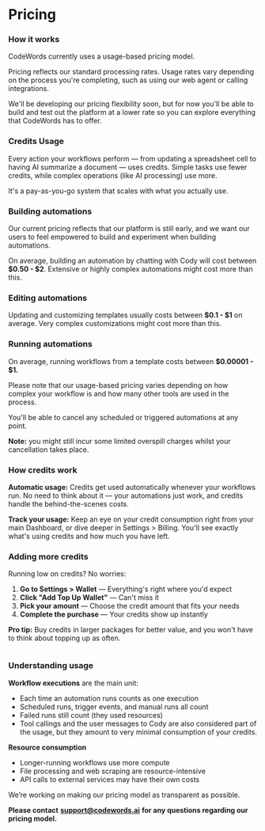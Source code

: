 # Pricing

### How it works

CodeWords currently uses a usage-based pricing model.

Pricing reflects our standard processing rates. Usage rates vary depending on the process you're completing, such as using our web agent or calling integrations.

We'll be developing our pricing flexibility soon, but for now you'll be able to build and test out the platform at a lower rate so you can explore everything that CodeWords has to offer.

### Credits Usage

Every action your workflows perform — from updating a spreadsheet cell to having AI summarize a document — uses credits. Simple tasks use fewer credits, while complex operations (like AI processing) use more.

It's a pay-as-you-go system that scales with what you actually use.

### Building automations

Our current pricing reflects that our platform is still early, and we want our users to feel empowered to build and experiment when building automations.

On average, building an automation by chatting with Cody will cost between **$0.50 - $2**. Extensive or highly complex automations might cost more than this.

### Editing automations

Updating and customizing templates usually costs between **$0.1 - $1** on average. Very complex customizations might cost more than this.

### Running automations

On average, running workflows from a template costs between **$0.00001 - $1.**

Please note that our usage-based pricing varies depending on how complex your workflow is and how many other tools are used in the process.

You'll be able to cancel any scheduled or triggered automations at any point.&#x20;

**Note:** you might still incur some limited overspill charges whilst your cancellation takes place.

### How credits work

**Automatic usage:** Credits get used automatically whenever your workflows run. No need to think about it — your automations just work, and credits handle the behind-the-scenes costs.

**Track your usage:** Keep an eye on your credit consumption right from your main Dashboard, or dive deeper in Settings > Billing. You'll see exactly what's using credits and how much you have left.

### Adding more credits

Running low on credits? No worries:

1. **Go to Settings > Wallet** — Everything's right where you'd expect
2. **Click "Add Top Up Wallet"** — Can't miss it
3. **Pick your amount** — Choose the credit amount that fits your needs
4. **Complete the purchase** — Your credits show up instantly

**Pro tip:** Buy credits in larger packages for better value, and you won't have to think about topping up as often.

<figure><img src="../.gitbook/assets/wallet.gif" alt=""><figcaption></figcaption></figure>

### Understanding usage

**Workflow executions** are the main unit:

* Each time an automation runs counts as one execution
* Scheduled runs, trigger events, and manual runs all count
* Failed runs still count (they used resources)
* Tool callings and the user messages to Cody are also considered part of the usage, but they amount to very minimal consumption of your credits.

**Resource consumption**

* Longer-running workflows use more compute
* File processing and web scraping are resource-intensive
* API calls to external services may have their own costs



We’re working on making our pricing model as transparent as possible.

**Please contact** [**support@codewords.ai**](mailto:support@codewords.ai) **for any questions regarding our pricing model.**



